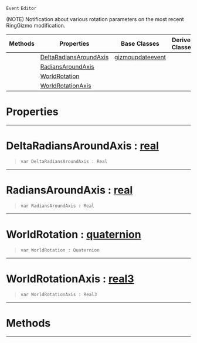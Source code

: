  `Event` `Editor`



(NOTE) Notification about various rotation parameters on the most recent RingGizmo modification.

|Methods|Properties|Base Classes|Derived Classes|
|---|---|---|---|
| |[ DeltaRadiansAroundAxis](https://github.com/dragonCASTjosh/PlasmaDocs/blob/master/code_reference/class_reference/ringgizmoevent.markdown#deltaradiansaroundaxis-z)|[gizmoupdateevent](https://github.com/dragonCASTjosh/PlasmaDocs/blob/master/code_reference/class_reference/gizmoupdateevent.markdown)| |
| |[ RadiansAroundAxis](https://github.com/dragonCASTjosh/PlasmaDocs/blob/master/code_reference/class_reference/ringgizmoevent.markdown#radiansaroundaxis-plasma-e)| | |
| |[ WorldRotation](https://github.com/dragonCASTjosh/PlasmaDocs/blob/master/code_reference/class_reference/ringgizmoevent.markdown#worldrotation-plasma-engin)| | |
| |[ WorldRotationAxis](https://github.com/dragonCASTjosh/PlasmaDocs/blob/master/code_reference/class_reference/ringgizmoevent.markdown#worldrotationaxis-plasma-e)| | |


 #  Properties


---  
 #  DeltaRadiansAroundAxis : [real](https://github.com/dragonCASTjosh/PlasmaDocs/blob/master/code_reference/lightning_base_types/real.markdown)

> 
> ``` lang=cpp, name=Lightning
> var DeltaRadiansAroundAxis : Real


---  
 #  RadiansAroundAxis : [real](https://github.com/dragonCASTjosh/PlasmaDocs/blob/master/code_reference/lightning_base_types/real.markdown)

> 
> ``` lang=cpp, name=Lightning
> var RadiansAroundAxis : Real


---  
 #  WorldRotation : [quaternion](https://github.com/dragonCASTjosh/PlasmaDocs/blob/master/code_reference/lightning_base_types/quaternion.markdown)

> 
> ``` lang=cpp, name=Lightning
> var WorldRotation : Quaternion


---  
 #  WorldRotationAxis : [real3](https://github.com/dragonCASTjosh/PlasmaDocs/blob/master/code_reference/lightning_base_types/real3.markdown)

> 
> ``` lang=cpp, name=Lightning
> var WorldRotationAxis : Real3


---  
 #  Methods


---  
 

 